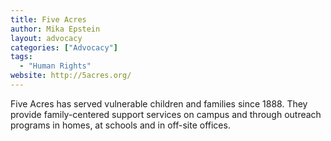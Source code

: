 ```yaml
---
title: Five Acres
author: Mika Epstein
layout: advocacy
categories: ["Advocacy"]
tags:
  - "Human Rights"
website: http://5acres.org/
---
```


Five Acres has served vulnerable children and families since 1888. They provide family-centered support services on campus and through outreach programs in homes, at schools and in off-site offices.